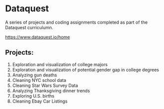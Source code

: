# Dataquest

A series of projects and coding assignments completed as part of the Dataquest curriculumn.   

https://www.dataquest.io/home

## Projects:

1. Exploration and visualization of college majors
2. Exploration and visualization of potential gender gap in college degrees
3. Analyzing gun deaths
4. Cleaning NYC school data
5. Cleaning Star Wars Survey Data
6. Analyzing Thanksgiving dinner trends
7. Exploring U.S. births
8. Cleaning Ebay Car Listings
